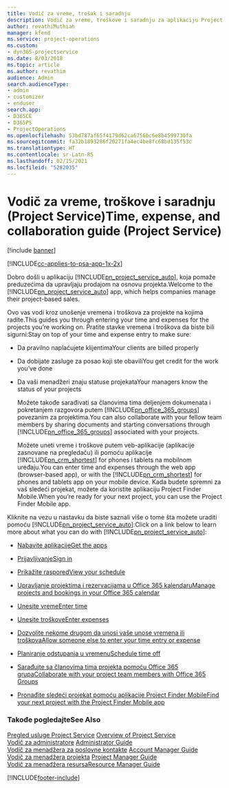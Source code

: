 ```yaml
---
title: Vodič za vreme, trošak i saradnju
description: Vodič za vreme, troškove i saradnju za aplikaciju Project Service
author: revathiMuthiah
manager: kfend
ms.service: project-operations
ms.custom:
- dyn365-projectservice
ms.date: 8/03/2018
ms.topic: article
ms.author: revathim
audience: Admin
search.audienceType:
- admin
- customizer
- enduser
search.app:
- D365CE
- D365PS
- ProjectOperations
ms.openlocfilehash: 53bd787af65f4179d62ca6756bc6e8b4599730fa
ms.sourcegitcommit: fa32b1893286f20271fa4ec4be8fc68bd135f53c
ms.translationtype: HT
ms.contentlocale: sr-Latn-RS
ms.lasthandoff: 02/15/2021
ms.locfileid: "5282035"
---
```

# <a name="time-expense-and-collaboration-guide-project-service"></a><span data-ttu-id="730e1-103">Vodič za vreme, troškove i saradnju (Project Service)</span><span class="sxs-lookup"><span data-stu-id="730e1-103">Time, expense, and collaboration guide (Project Service)</span></span>

[!include [banner](../includes/psa-now-project-operations.md)]

[!INCLUDE[cc-applies-to-psa-app-1x-2x](../includes/cc-applies-to-psa-app-1x-2x.md)]

<span data-ttu-id="730e1-104">Dobro došli u aplikaciju [!INCLUDE[pn_project_service_auto](../includes/pn-project-service-auto.md)], koja pomaže preduzećima da upravljaju prodajom na osnovu projekta.</span><span class="sxs-lookup"><span data-stu-id="730e1-104">Welcome to the [!INCLUDE[pn_project_service_auto](../includes/pn-project-service-auto.md)] app, which helps companies manage their project-based sales.</span></span> 
  
 <span data-ttu-id="730e1-105">Ovo vas vodi kroz unošenje vremena i troškova za projekte na kojima radite.</span><span class="sxs-lookup"><span data-stu-id="730e1-105">This guides you through entering your time and expenses for the projects you’re working on.</span></span> <span data-ttu-id="730e1-106">Pratite stavke vremena i troškova da biste bili sigurni:</span><span class="sxs-lookup"><span data-stu-id="730e1-106">Stay on top of your time and expense entry to make sure:</span></span>  
  
- <span data-ttu-id="730e1-107">Da pravilno naplaćujete klijentima</span><span class="sxs-lookup"><span data-stu-id="730e1-107">Your clients are billed properly</span></span>  
  
- <span data-ttu-id="730e1-108">Da dobijate zasluge za posao koji ste obavili</span><span class="sxs-lookup"><span data-stu-id="730e1-108">You get credit for the work you’ve done</span></span>  
  
- <span data-ttu-id="730e1-109">Da vaši menadžeri znaju statuse projekata</span><span class="sxs-lookup"><span data-stu-id="730e1-109">Your managers know the status of your projects</span></span>  
  
  <span data-ttu-id="730e1-110">Možete takođe sarađivati sa članovima tima deljenjem dokumenata i pokretanjem razgovora putem [!INCLUDE[pn_office_365_groups](../includes/pn-office-365-groups.md)] povezanim za projektima.</span><span class="sxs-lookup"><span data-stu-id="730e1-110">You can also collaborate with your fellow team members by sharing documents and starting conversations through [!INCLUDE[pn_office_365_groups](../includes/pn-office-365-groups.md)] associated with your projects.</span></span>  
  
  <span data-ttu-id="730e1-111">Možete uneti vreme i troškove putem veb-aplikacije (aplikacije zasnovane na pregledaču) ili pomoću aplikacije [!INCLUDE[pn_crm_shortest](../includes/pn-crm-shortest.md)] for phones i tablets na mobilnom uređaju.</span><span class="sxs-lookup"><span data-stu-id="730e1-111">You can enter time and expenses through the web app (browser-based app), or with the [!INCLUDE[pn_crm_shortest](../includes/pn-crm-shortest.md)] for phones and tablets app on your mobile device.</span></span> <span data-ttu-id="730e1-112">Kada budete spremni za vaš sledeći projekat, možete da koristite aplikaciju Project Finder Mobile.</span><span class="sxs-lookup"><span data-stu-id="730e1-112">When you’re ready for your next project, you can use the Project Finder Mobile app.</span></span>  
  
<span data-ttu-id="730e1-113">Kliknite na vezu u nastavku da biste saznali više o tome šta možete uraditi pomoću [!INCLUDE[pn_project_service_auto](../includes/pn-project-service-auto.md)]:</span><span class="sxs-lookup"><span data-stu-id="730e1-113">Click on a link below to learn more about what you can do with [!INCLUDE[pn_project_service_auto](../includes/pn-project-service-auto.md)]:</span></span>  
  
-   [<span data-ttu-id="730e1-114">Nabavite aplikacije</span><span class="sxs-lookup"><span data-stu-id="730e1-114">Get the apps</span></span>](../psa/get-apps.md)  
  
-   [<span data-ttu-id="730e1-115">Prijavljivanje</span><span class="sxs-lookup"><span data-stu-id="730e1-115">Sign in</span></span>](../psa/sign-in.md)  
  
-   [<span data-ttu-id="730e1-116">Prikažite raspored</span><span class="sxs-lookup"><span data-stu-id="730e1-116">View your schedule</span></span>](../psa/view-schedule.md)  
  
-   [<span data-ttu-id="730e1-117">Upravljanje projektima i rezervacijama u Office 365 kalendaru</span><span class="sxs-lookup"><span data-stu-id="730e1-117">Manage projects and bookings in your Office 365 calendar</span></span>](../psa/manage-project-bookings-office-365-calendar.md)  
  
-   [<span data-ttu-id="730e1-118">Unesite vreme</span><span class="sxs-lookup"><span data-stu-id="730e1-118">Enter time</span></span>](../psa/enter-time.md)  
  
-   [<span data-ttu-id="730e1-119">Unesite troškove</span><span class="sxs-lookup"><span data-stu-id="730e1-119">Enter expenses</span></span>](../psa/enter-expenses.md)  
  
-   [<span data-ttu-id="730e1-120">Dozvolite nekome drugom da unosi vaše unose vremena ili troškova</span><span class="sxs-lookup"><span data-stu-id="730e1-120">Allow someone else to enter your time entry or expense</span></span>](../psa/allow-someone-else-enter-time-entry-expense.md)  
  
-   [<span data-ttu-id="730e1-121">Planiranje odstupanja u vremenu</span><span class="sxs-lookup"><span data-stu-id="730e1-121">Schedule time off</span></span>](../psa/schedule-time-off.md)  
  
-   [<span data-ttu-id="730e1-122">Sarađujte sa članovima tima projekta pomoću Office 365 grupa</span><span class="sxs-lookup"><span data-stu-id="730e1-122">Collaborate with your project team members with Office 365 Groups</span></span>](../psa/collaborate-project-team-members-office-365-groups.md)  
  
-   [<span data-ttu-id="730e1-123">Pronađite sledeći projekat pomoću aplikacije Project Finder Mobile</span><span class="sxs-lookup"><span data-stu-id="730e1-123">Find your next project with the Project Finder Mobile app</span></span>](../psa/find-next-project-finder-mobile-app.md)  
  
### <a name="see-also"></a><span data-ttu-id="730e1-124">Takođe pogledajte</span><span class="sxs-lookup"><span data-stu-id="730e1-124">See Also</span></span>  
 <span data-ttu-id="730e1-125">[Pregled usluge Project Service](../psa/overview.md) </span><span class="sxs-lookup"><span data-stu-id="730e1-125">[Overview of Project Service](../psa/overview.md) </span></span>  
 <span data-ttu-id="730e1-126">[Vodič za administratore](../psa/admin-guide.md) </span><span class="sxs-lookup"><span data-stu-id="730e1-126">[Administrator Guide](../psa/admin-guide.md) </span></span>  
 <span data-ttu-id="730e1-127">[Vodič za menadžera za poslovne kontakte](../psa/account-manager-guide.md) </span><span class="sxs-lookup"><span data-stu-id="730e1-127">[Account Manager Guide](../psa/account-manager-guide.md) </span></span>  
 <span data-ttu-id="730e1-128">[Vodič za menadžera projekta](../psa/project-manager-guide.md) </span><span class="sxs-lookup"><span data-stu-id="730e1-128">[Project Manager Guide](../psa/project-manager-guide.md) </span></span>  
 [<span data-ttu-id="730e1-129">Vodič za menadžera resursa</span><span class="sxs-lookup"><span data-stu-id="730e1-129">Resource Manager Guide</span></span>](../psa/resource-manager-guide.md)   


[!INCLUDE[footer-include](../includes/footer-banner.md)]